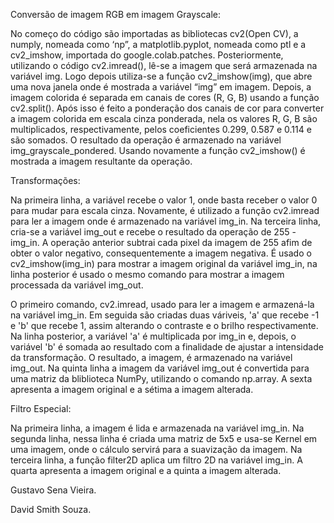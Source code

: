 Conversão de imagem RGB em imagem Grayscale:

No começo do código são importadas as bibliotecas cv2(Open CV), a numply, nomeada como ‘np”, a matplotlib.pyplot, nomeada como ptl e a cv2_imshow, importada do google.colab.patches.
Posteriormente, utilizando o código cv2.imread(), lê-se a imagem que será armazenada na variável img. Logo depois utiliza-se a função cv2_imshow(img), que abre uma nova janela onde é mostrada a variável “img” em imagem. Depois, a imagem colorida é separada em canais de cores (R, G, B) usando a função cv2.split(). Após isso é feito a ponderação dos canais de cor para converter a imagem colorida em escala cinza ponderada, nela os valores R, G, B são multiplicados, respectivamente, pelos coeficientes 0.299, 0.587 e 0.114 e são somados. O resultado da operação é armazenado na variável img_grayscale_pondered. Usando novamente a função cv2_imshow() é mostrada a imagem resultante da operação.

Transformações:

Na primeira linha, a variável recebe o valor 1, onde basta receber o valor 0 para mudar para escala cinza. Novamente, é utilizado a função cv2.imread para ler a imagem onde é armazenado na variável img_in. Na terceira linha, cria-se a variável img_out e recebe o resultado da operação de 255 - img_in. A operação anterior subtrai cada pixel da imagem de 255 afim de obter o valor negativo, consequentemente a imagem negativa. É usado o cv2_imshow(img_in) para mostrar a imagem original da variável img_in, na linha posterior é usado o mesmo comando para mostrar a imagem processada da variável img_out.

O primeiro comando, cv2.imread, usado para ler a imagem e armazená-la na variável img_in. Em seguida são criadas duas váriveis, 'a' que recebe -1 e 'b' que recebe 1, assim alterando o contraste e o brilho respectivamente. Na linha posterior, a variável 'a' é multiplicada por img_in e, depois, o variável 'b' é somada ao resultado com a finalidade de ajustar a intensidade da transformação. O resultado, a imagem, é armazenado na variável img_out. Na quinta linha a imagem da variável img_out é convertida para uma matriz da bliblioteca NumPy, utilizando o comando np.array. A sexta apresenta a imagem original e a sétima a imagem alterada.

Filtro Especial:

Na primeira linha, a imagem é lida e armazenada na variável img_in. Na segunda linha, nessa linha é criada uma matriz de 5x5 e usa-se Kernel em uma imagem, onde o cálculo servirá para a suavização da imagem. Na terceira linha, a função filter2D aplica um filtro 2D na variável img_in. A quarta apresenta a imagem original e a quinta a imagem alterada.

Gustavo Sena Vieira.

David Smith Souza.
